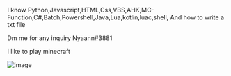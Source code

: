 I know Python,Javascript,HTML,Css,VBS,AHK,MC-Function,C#,Batch,Powershell,Java,Lua,kotlin,luac,shell, And how to write a txt file

Dm me for any inquiry Nyaann#3881

I like to play minecraft

![image](https://user-images.githubusercontent.com/88116907/198912264-b24e68e7-fa0a-4594-a853-ae8e2cfd842c.png)
